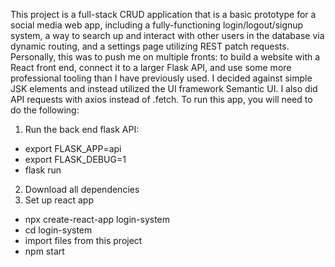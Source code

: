 This project is a full-stack CRUD application that is a basic prototype for a social media web app, including a fully-functioning login/logout/signup system, a way to search up and interact with other users in the database via dynamic routing, and a settings page utilizing REST patch requests. Personally, this was to push me on multiple fronts: to build a website with a React front end, connect it to a larger Flask API, and use some more professional tooling than I have previously used. I decided against simple JSK elements and instead utilized the UI framework Semantic UI. I also did API requests with axios instead of .fetch.
To run this app, you will need to do the following:
1. Run the back end flask API:
- export FLASK_APP=api
- export FLASK_DEBUG=1
- flask run
2. Download all dependencies
3. Set up react app
- npx create-react-app login-system
- cd login-system
- import files from this project
- npm start
